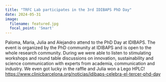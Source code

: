 ```yaml
---
title: "TRFC Lab participates in the 3rd IDIBAPS PhD Day"
date: 2024-05-31
image:
  filename: featured.jpg
  focal_point: 'Smart'
---
```


Paloma, Maria, Julia and Alejandro attend to the PhD Day at IDIBAPS. The event is organized by the PhD community at IDIBAPS and is open to the whole research community. During we were able to listen to stimulating workshops and round table discussions on innovation, sustainability and science communication with experts from academia, communication and industry. We even got lucky in the raffle and Julia won a Lego HPLC!
https://www.clinicbarcelona.org/noticias/idibaps-celebra-el-tercer-phd-day